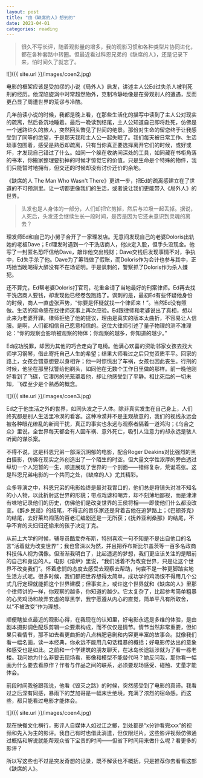 ```yaml
---
layout: post
title: "由《缺席的人》想到的"
date: 2021-04-01
categories: reading
---
```


> 很久不写长评，随着观影量的增多，我的观影习惯和各种类型片协同进化，都在各种套路中转圈。但最近看过科恩兄弟的《缺席的人》，还是记录下来，怕时间久了就忘了。

![]({{ site.url }}/images/coen2.jpg)

电影的框架应该是受加缪的小说《局外人》启发，讲述主人公Ed过失杀人被判死刑的经历。他深陷旋涡中时常超然物外，克制冷静地像是在旁观别人的遭遇，反而更凸显了周遭世界的荒谬与冷酷。

几年前读小说的时候，我都是晚上看，在那些生活化的描写中读到了主人公对现实的疏离，然后昏沉地睡着。最后一晚读到结尾，主人公知道自己即将赴死，仿佛是一个迷路许久的旅人，突然回头瞥见了世间的绝景。那份对生命的留恋终于让我感受到了同等的绝望，于是那天我和主人公一起失眠了。我们每天被日常工作、生活琐事包围着，感受是熟悉却疏离，只有当你真正要选择离开它们的时候，或好或坏，才发现自己错过了什么。如同一个躲在收纳间深处的工具，如同藏在书柜角落的书本，你搬家整理要扔掉的时候才惊觉它的价值。只是生命是个特殊的物件，我们只能暂时地拥有，但交还的时候却没有讨价还价的余地。

《缺席的人 The Man Who Wasn't There》更进一步，把Ed的疏离感建立在了世道的不可预测里。让一切都更像我们的生活，或者说让我们更能带入《局外人》的世界。

> 头发也是人身体的一部分，人们却把它剪掉，然后与垃圾一起丢掉。据说，人死后，头发还会继续生长一段时间，是否是因为它还未意识到灵魂的离去？

理发师Ed和自己的小舅子合开了一家理发店。无意间发现自己的老婆Doloris出轨她的老板Dave；Ed理发时遇到一个干洗店商人，他决定入股，但手头没现金。他写了一封匿名恐吓信给Dave，敲诈他交出钱财；Dave交钱后发现事情不对，争执中，Ed失手杀了他。Dave为了筹钱做了假账，而Doloris作为会计也参与其中，正巧她当晚喝得大醉没有不在场证明。于是讽刺的，警察抓了Doloris作为杀人嫌犯。

还不算完，Ed帮老婆Doloris打官司，花重金请了当地最好的刑案律师。Ed再去找干洗店商人要钱，却发现他已经卷包跑路了。讽刺的是，最初Ed有些怀疑他身份的时候，商人一直虚张声势，“你要是怀疑就找一个律师来！”。当然Ed没有照做。生活的宿命感在找律师这事上再次应验。Ed跟律师和老婆说出了真相，想以此来为老婆开罪。律师拒绝了他的提议，理由是真实的版本太曲折，不容易让人信服。是啊，人们都相信自己愿意相信的。这位大律师引述了量子物理的测不准理论：“你的观察会影响被观察的物体；你观察的越多，你知道的越少。”

Ed成功脱罪，却因为其他的巧合走向了电椅。他满心欢喜的资助邻家女孩去找大师学习钢琴，借此寄托自己人生的希望；结果大师看过之后只觉资质平平。回家的路上，女孩会错意想要以身相许；他一时惊慌出了车祸，女孩也因此丧生。行刑的时候，他坐在那里狱警给他剃头，如同他在无数个工作日里做的那样。前一晚他刚好看到了飞碟，它凄厉的光笼罩着他，却让他感受到了平静。相比死后的一切未知，飞碟至少是个熟悉的概念。

![]({{ site.url }}/images/coen3.jpg)

Ed之于他生活之外的世界，如同头发之于人体。除非真实发生在自己身上，人们终究都是别人生活里冷漠的看客。这种冷漠并不是主观故意的，我们的视线永远会被各种眼花缭乱的新闻干扰，真正的事实也永远与观察者隔着一道鸿沟；《乌合之众》里说，全世界每天都会有人因车祸、意外死亡，吸引人注意力的却永远是骇人听闻的谋杀案。

不得不说，这是科恩兄弟一部深沉阴郁的电影，配合Roger Deakins对比强烈的黑白摄影，仿佛在现实之外创造出了一个陌生的时空。但大量文学性浓厚的旁白透过纵切一个人短暂的一生，顺道展现了世界的一个剖面——错综复杂，荒诞乖张。这是科恩兄弟电影的一个共同之处，《缺席的人》尤其精彩。

众多导演之中，科恩兄弟的电影始终是最对我胃口的，他们总是将镜头对准不知名的小人物，以此折射这世界的形貌；带点戏谑和嘲弄，却不刻薄地鄙视，而是津津有味地记录他们的历史，仿佛他们是改变世界的王侯将相——即使他们什么都没改变。《醉乡民谣》的结尾，不得志的音乐家还是背着吉他在追梦路上；《巴顿芬克》的结尾，去好莱坞闯荡的百老汇编剧还是一无所获；《抚养亚利桑那》的结尾，不孕不育的夫妇归还偷来的孩子决定丁克。

从前上大学的时候，辅导员酷爱乔布斯，特别喜欢一句不知是不是出自他口的名言“活着就为改变世界”；我也曾深以为然，并且把乔布斯比尔盖茨等一百多名政商科技伟人视为偶像。但渐渐我明白了，比起遥远的梦想，我们更应该关注的是眼前的自己和身边的人。电影《熔炉》里说，“我们活着不为改变世界，只是让这个世界不改变我们”。怀着悲悯的态度去感受去观察去帮助，何尝不是一种更脚踏实地生活方式呢。很多时候，我们都把世界想得太简单，成功学的鸡汤恨不得用几个公式几行定理就能把这个世界建模；但事实上，或许这个世界就和《缺席的人》里那个律师讲的一样，你观察的越多，你知道的越少。它太复杂了，比起参考简单粗暴的心灵鸡汤和故弄玄虚的厚黑学，我宁愿遵从内心的直觉，简单平凡有所取舍，以“不被改变”作为理想。

顺便瞎扯点最近的观影心得，在我现在的认知里，好电影永远是多维的体验，是由剧本摄影调色配乐剪辑一众要素构成，而不仅仅是情节。情节当然非常重要，但如果只看情节，那不如去看更曲折的八点档肥皂剧和内容更丰富的故事会。就像我们看一幅名画，读一本经典，你永远不能用几句话粗暴的概括；好电影传达出的意象和感受也是如此。之前和一个学建筑的朋友聊天，在冰岛长途跋涉就为了看一栋老楼。我问她为什么非要去现场看，影像和模型不能替代吗？她反问我，那你看一幅画为什么要去看原作？作者与作品之间的联系，必须要现场感受、碰触、丈量才能体会。

前段时间我爸跟我说，他看《毁灭之路》的时候，突然感受到了电影的真谛。我看过之后深有同感，暴雨下的芝加哥是一幅末世绝境，充满了浓烈的宿命感。而这些，都只能看过电影才能体会。

![]({{ site.url }}/images/coen4.jpg)

现在快餐文化横行，影评人自媒体人如过江之鲫，到处都是“x分钟看完xxx”的视频和先入为主的影评。我自己有时也借此消遣，但仅限烂片。这些影评视频仿佛通过概括和解说就能帮观众省下宝贵的时间——但省下时间用来做什么呢？看更多的影评？

所以写这些也不过是突发奇想的记录，既不解读也不概括，只是推荐你去看看这部《缺席的人》。